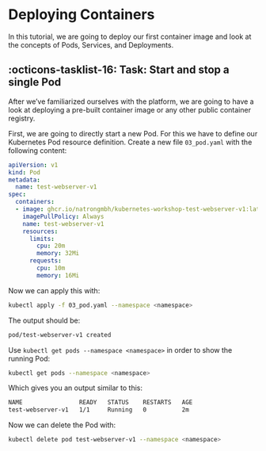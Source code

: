# Deploying Containers
In this tutorial, we are going to deploy our first container image and look at the concepts of Pods, Services, and Deployments.

## :octicons-tasklist-16: **Task**: Start and stop a single Pod
After we’ve familiarized ourselves with the platform, we are going to have a look at deploying a pre-built container image or any other public container registry.

First, we are going to directly start a new Pod.
For this we have to define our Kubernetes Pod resource definition. 
Create a new file `03_pod.yaml` with the following content:

```yaml
apiVersion: v1
kind: Pod
metadata:
  name: test-webserver-v1
spec:
  containers:
  - image: ghcr.io/natrongmbh/kubernetes-workshop-test-webserver-v1:latest
    imagePullPolicy: Always
    name: test-webserver-v1
    resources:
      limits:
        cpu: 20m
        memory: 32Mi
      requests:
        cpu: 10m
        memory: 16Mi
```

Now we can apply this with:

```bash
kubectl apply -f 03_pod.yaml --namespace <namespace>
```

The output should be:
```bash
pod/test-webserver-v1 created
```

Use `kubectl get pods --namespace <namespace>` in order to show the running Pod:

```bash
kubectl get pods --namespace <namespace>
```

Which gives you an output similar to this:

```bash
NAME                READY   STATUS    RESTARTS   AGE
test-webserver-v1   1/1     Running   0          2m
```

Now we can delete the Pod with:

```bash
kubectl delete pod test-webserver-v1 --namespace <namespace>
```

